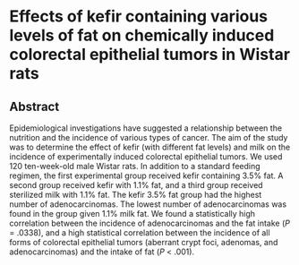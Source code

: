 # Effects of kefir containing various levels of fat on chemically induced colorectal epithelial tumors in Wistar rats

## Abstract

Epidemiological investigations have suggested a relationship between the nutrition and the incidence of various types of cancer. The aim of the study was to determine the effect of kefir (with different fat levels) and milk on the incidence of experimentally induced colorectal epithelial tumors. We used 120 ten-week-old male Wistar rats. In addition to a standard feeding regimen, the first experimental group received kefir containing 3.5% fat. A second group received kefir with 1.1% fat, and a third group received sterilized milk with 1.1% fat. The kefir 3.5% fat group had the highest number of adenocarcinomas. The lowest number of adenocarcinomas was found in the group given 1.1% milk fat. We found a statistically high correlation between the incidence of adenocarcinomas and the fat intake (_P_ = .0338), and a high statistical correlation between the incidence of all forms of colorectal epithelial tumors (aberrant crypt foci, adenomas, and adenocarcinomas) and the intake of fat (_P_ &lt; .001).